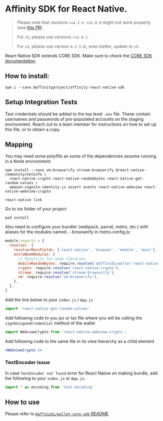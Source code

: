 # Affinity SDK for React Native.

> Please note that versions `>=4.2.6 <=5.0.0` might not work properly (see [this PR](https://github.com/affinityproject/affinidi-core-sdk/pull/105)).
> 
> For `v5`, please use versions `>=5.0.1`.
> 
> For `v4`, please use version `4.2.5` or, even better, update to `v5`.

React Native SDK extends CORE SDK. Make sure to check the [CORE SDK documentation](https://github.com/affinityproject/affinidi-core-sdk/tree/master/sdk/core).

## How to install:

```shell script
npm i --save @affinityproject/affinity-react-native-sdk
```

## Setup Integration Tests

Test credentials should be added to the top level `.env` file. These contain usernames and passwords of pre-populated accounts on the staging environment. Reach out to a team member for instructions on how to set up this file, or to obtain a copy.

## Mapping

You may need some polyfills as some of the dependencies assume running in a Node environment.

```shell script
npm install --save vm-browserify stream-browserify @react-native-community/netinfo \
  react-native-crypto react-native-randombytes react-native-get-random-values \
  amazon-cognito-identity-js assert events react-native-webview react-native-webview-crypto
```

```shell script
react-native link
```

Go to ios folder of your project

```shell script
pod install
```

Also need to configure your bundler (webpack, parcel, metro, etc.) with aliases for the modules named ..-browserify
in metro.config.js:

```js
module.exports = {
  resolver: {
    resolverMainFields: ['react-native', 'browser', 'module', 'main'],
    extraNodeModules: {
      // Polyfills for node libraries
      mobileRandomBytes: require.resolve('@affinidi/wallet-react-native-sdk/mobileRandomBytes'),
      crypto: require.resolve('react-native-crypto'),
      stream: require.resolve('stream-browserify'),
      vm: require.resolve('vm-browserify'),
    },
  },
}
```

Add the line below to your `index.js` / `App.js`

```js
import 'react-native-get-random-values'
```

Add following code to you jsx or tsx file where you will be calling the `signUnsignedCredential` method of the wallet

```js
import WebviewCrypto from 'react-native-webview-crypto';
```
Add following code to the same file in its view hierarchy as a child element

```jsx
<WebviewCrypto />
```

### TextEncoder issue

In case `TextEncoder not found` error for React Native on making bundle,
add the following to your `index.js` or `App.js`:

```js
import * as encoding from 'text-encoding'
```

## How to use

Please refer to [`@affinidi/wallet-core-sdk` README](https://github.com/affinityproject/affinidi-core-sdk/tree/master/sdk/core)

